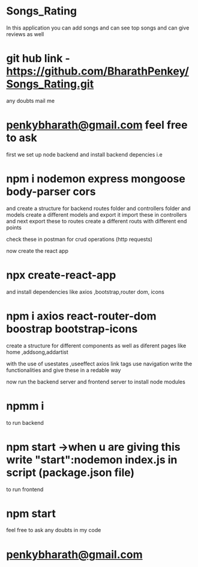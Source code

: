 # Songs_Rating
In this application you can add songs and can see top songs and can give reviews as well

# git hub link - https://github.com/BharathPenkey/Songs_Rating.git

any doubts mail me
# penkybharath@gmail.com    feel free to ask 

first we  set up node backend and install backend depencies i.e 
# npm i nodemon express mongoose body-parser cors

and create a structure for backend routes folder and controllers folder and models create a different models and export it import these in controllers and next export these to routes create a different routs with different end points 

check these in postman for crud operations (http requests)

now create the react app 
# npx create-react-app 
and install dependencies like axios ,bootstrap,router dom, icons

# npm i axios react-router-dom boostrap bootstrap-icons

create a structure for different components as well as diferent pages like home ,addsong,addartist 

with the use of usestates ,useeffect axios link tags use navigation write the functionalities and give these in a redable way 

now run the backend server and frontend server 
to install node modules 
# npmm i 

to run backend 
# npm start  ->when u are giving this write "start":nodemon index.js in script (package.json file)
to run frontend 
# npm start


feel free to ask any doubts in my code 
# penkybharath@gmail.com